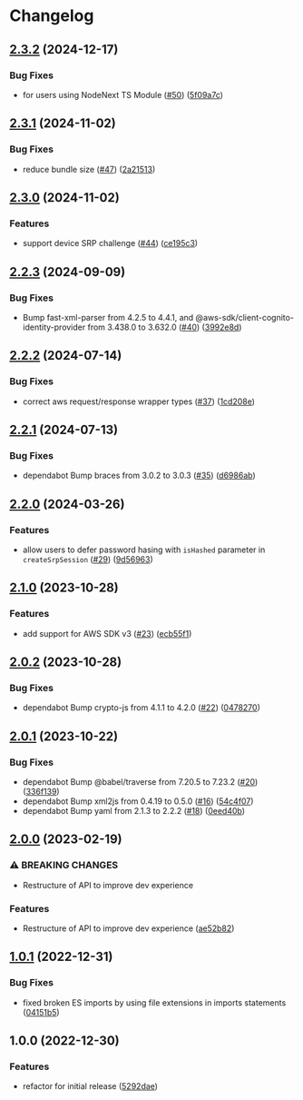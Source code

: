 # Changelog

## [2.3.2](https://github.com/simonmcallister0210/cognito-srp-helper/compare/v2.3.1...v2.3.2) (2024-12-17)


### Bug Fixes

* for users using NodeNext TS Module ([#50](https://github.com/simonmcallister0210/cognito-srp-helper/issues/50)) ([5f09a7c](https://github.com/simonmcallister0210/cognito-srp-helper/commit/5f09a7c062ea59f371b96196c4552bd8f3fd6ed9))

## [2.3.1](https://github.com/simonmcallister0210/cognito-srp-helper/compare/v2.3.0...v2.3.1) (2024-11-02)


### Bug Fixes

* reduce bundle size ([#47](https://github.com/simonmcallister0210/cognito-srp-helper/issues/47)) ([2a21513](https://github.com/simonmcallister0210/cognito-srp-helper/commit/2a21513faa728ca7510c1c852d1492418052ad86))

## [2.3.0](https://github.com/simonmcallister0210/cognito-srp-helper/compare/v2.2.3...v2.3.0) (2024-11-02)


### Features

* support device SRP challenge ([#44](https://github.com/simonmcallister0210/cognito-srp-helper/issues/44)) ([ce195c3](https://github.com/simonmcallister0210/cognito-srp-helper/commit/ce195c31d4026f0d06e1be78aa8b968e10c47650))

## [2.2.3](https://github.com/simonmcallister0210/cognito-srp-helper/compare/v2.2.2...v2.2.3) (2024-09-09)


### Bug Fixes

* Bump fast-xml-parser from 4.2.5 to 4.4.1, and @aws-sdk/client-cognito-identity-provider from 3.438.0 to 3.632.0 ([#40](https://github.com/simonmcallister0210/cognito-srp-helper/issues/40)) ([3992e8d](https://github.com/simonmcallister0210/cognito-srp-helper/commit/3992e8d1214d86095918268310740da3fa54268f))

## [2.2.2](https://github.com/simonmcallister0210/cognito-srp-helper/compare/v2.2.1...v2.2.2) (2024-07-14)


### Bug Fixes

* correct aws request/response wrapper types ([#37](https://github.com/simonmcallister0210/cognito-srp-helper/issues/37)) ([1cd208e](https://github.com/simonmcallister0210/cognito-srp-helper/commit/1cd208ebc3a1d271f230aad6e3256ca2fc4e080d))

## [2.2.1](https://github.com/simonmcallister0210/cognito-srp-helper/compare/v2.2.0...v2.2.1) (2024-07-13)


### Bug Fixes

* dependabot Bump braces from 3.0.2 to 3.0.3 ([#35](https://github.com/simonmcallister0210/cognito-srp-helper/issues/35)) ([d6986ab](https://github.com/simonmcallister0210/cognito-srp-helper/commit/d6986ab09fe69ab28cc810e996c6b0cbc62deb38))

## [2.2.0](https://github.com/simonmcallister0210/cognito-srp-helper/compare/v2.1.0...v2.2.0) (2024-03-26)


### Features

* allow users to defer password hasing with `isHashed` parameter in `createSrpSession` ([#29](https://github.com/simonmcallister0210/cognito-srp-helper/issues/29)) ([9d56963](https://github.com/simonmcallister0210/cognito-srp-helper/commit/9d56963baf744916401b8b14d242696d92c96939))

## [2.1.0](https://github.com/simonmcallister0210/cognito-srp-helper/compare/v2.0.2...v2.1.0) (2023-10-28)


### Features

* add support for AWS SDK v3 ([#23](https://github.com/simonmcallister0210/cognito-srp-helper/issues/23)) ([ecb55f1](https://github.com/simonmcallister0210/cognito-srp-helper/commit/ecb55f1ba311434e190ab80c28ab0420b60f08dd))

## [2.0.2](https://github.com/simonmcallister0210/cognito-srp-helper/compare/v2.0.1...v2.0.2) (2023-10-28)


### Bug Fixes

* dependabot Bump crypto-js from 4.1.1 to 4.2.0 ([#22](https://github.com/simonmcallister0210/cognito-srp-helper/issues/22)) ([0478270](https://github.com/simonmcallister0210/cognito-srp-helper/commit/047827088cc374087ae35bf4d96a09f2b351b6f1))

## [2.0.1](https://github.com/simonmcallister0210/cognito-srp-helper/compare/v2.0.0...v2.0.1) (2023-10-22)


### Bug Fixes

* dependabot Bump @babel/traverse from 7.20.5 to 7.23.2 ([#20](https://github.com/simonmcallister0210/cognito-srp-helper/issues/20)) ([336f139](https://github.com/simonmcallister0210/cognito-srp-helper/commit/336f1398fd7e7262a41fac77199b4e2a3f442f6e))
* dependabot Bump xml2js from 0.4.19 to 0.5.0 ([#16](https://github.com/simonmcallister0210/cognito-srp-helper/issues/16)) ([54c4f07](https://github.com/simonmcallister0210/cognito-srp-helper/commit/54c4f0732075c56216e9fed7f56e21171a8c385c))
* dependabot Bump yaml from 2.1.3 to 2.2.2 ([#18](https://github.com/simonmcallister0210/cognito-srp-helper/issues/18)) ([0eed40b](https://github.com/simonmcallister0210/cognito-srp-helper/commit/0eed40be4b7aeaf4d4cd846ababfc1086c612f19))

## [2.0.0](https://github.com/simonmcallister0210/cognito-srp-helper/compare/v1.0.1...v2.0.0) (2023-02-19)


### ⚠ BREAKING CHANGES

* Restructure of API to improve dev experience

### Features

* Restructure of API to improve dev experience ([ae52b82](https://github.com/simonmcallister0210/cognito-srp-helper/commit/ae52b828b887103b5a068eaf714fad518e4d34f0))

## [1.0.1](https://github.com/simonmcallister0210/cognito-srp-helper/compare/v1.0.0...v1.0.1) (2022-12-31)


### Bug Fixes

* fixed broken ES imports by using file extensions in imports statements ([04151b5](https://github.com/simonmcallister0210/cognito-srp-helper/commit/04151b51311e37fc4410458aa7c71acf446fb012))

## 1.0.0 (2022-12-30)


### Features

* refactor for initial release ([5292dae](https://github.com/simonmcallister0210/cognito-srp-helper/commit/5292dae17b812cabcd014e68cd18bd1412b66e23))
